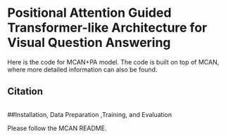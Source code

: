 # Positional Attention Guided Transformer-like Architecture for Visual Question Answering

Here is the code for MCAN+PA model. The code is built on top of MCAN, where more detailed information can also be found.



## Citation

```

```

##Installation, Data Preparation ,Training, and Evaluation

Please follow the MCAN README.